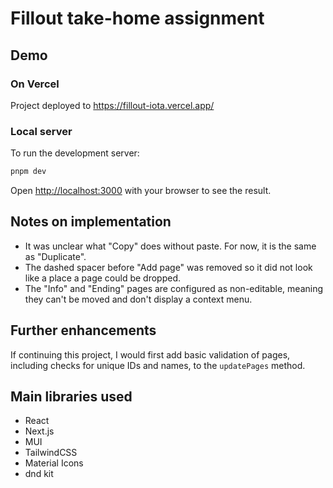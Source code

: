 # Fillout take-home assignment

## Demo

### On Vercel

Project deployed to https://fillout-iota.vercel.app/

### Local server

To run the development server:

```bash
pnpm dev
```
Open [http://localhost:3000](http://localhost:3000) with your browser to see the result.

## Notes on implementation
- It was unclear what "Copy" does without paste. For now, it is the same as "Duplicate".
- The dashed spacer before "Add page" was removed so it did not look like a place a page could be dropped.
- The "Info" and "Ending" pages are configured as non-editable, meaning they can't be moved and don't display a context menu.

## Further enhancements
If continuing this project, I would first add basic validation of pages, including checks for unique IDs and names, to the `updatePages` method.

## Main libraries used
- React
- Next.js
- MUI
- TailwindCSS
- Material Icons
- dnd kit
